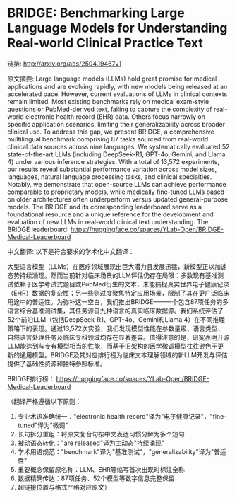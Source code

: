 # BRIDGE: Benchmarking Large Language Models for Understanding Real-world Clinical Practice Text

链接: http://arxiv.org/abs/2504.19467v1

原文摘要:
Large language models (LLMs) hold great promise for medical applications and
are evolving rapidly, with new models being released at an accelerated pace.
However, current evaluations of LLMs in clinical contexts remain limited. Most
existing benchmarks rely on medical exam-style questions or PubMed-derived
text, failing to capture the complexity of real-world electronic health record
(EHR) data. Others focus narrowly on specific application scenarios, limiting
their generalizability across broader clinical use. To address this gap, we
present BRIDGE, a comprehensive multilingual benchmark comprising 87 tasks
sourced from real-world clinical data sources across nine languages. We
systematically evaluated 52 state-of-the-art LLMs (including DeepSeek-R1,
GPT-4o, Gemini, and Llama 4) under various inference strategies. With a total
of 13,572 experiments, our results reveal substantial performance variation
across model sizes, languages, natural language processing tasks, and clinical
specialties. Notably, we demonstrate that open-source LLMs can achieve
performance comparable to proprietary models, while medically fine-tuned LLMs
based on older architectures often underperform versus updated general-purpose
models. The BRIDGE and its corresponding leaderboard serve as a foundational
resource and a unique reference for the development and evaluation of new LLMs
in real-world clinical text understanding.
  The BRIDGE leaderboard:
https://huggingface.co/spaces/YLab-Open/BRIDGE-Medical-Leaderboard

中文翻译:
以下是符合要求的学术化中文翻译：

大型语言模型（LLMs）在医疗领域展现出巨大潜力且发展迅猛，新模型正以加速态势持续涌现。然而当前针对临床场景的LLM评估仍存在局限：多数现有基准测试依赖于医学考试式题目或PubMed衍生的文本，未能捕捉真实世界电子健康记录（EHR）数据的复杂性；另一些则过度聚焦特定应用场景，限制了其在更广泛临床用途中的普适性。为弥补这一空白，我们推出BRIDGE——一个包含87项任务的多语言综合基准测试集，其任务源自九种语言的真实临床数据源。我们系统评估了52个前沿LLM（包括DeepSeek-R1、GPT-4o、Gemini和Llama 4）在不同推理策略下的表现。通过13,572次实验，我们发现模型性能在参数量级、语言类型、自然语言处理任务及临床专科领域均存在显著差异。值得注意的是，研究表明开源LLM能达到与专有模型相当的性能，而基于旧架构的医学微调模型往往逊色于更新的通用模型。BRIDGE及其对应排行榜为临床文本理解领域的新LLM开发与评估提供了基础性资源和独特参照标准。

BRIDGE排行榜：
https://huggingface.co/spaces/YLab-Open/BRIDGE-Medical-Leaderboard

（翻译严格遵循以下原则：
1. 专业术语准确统一："electronic health record"译为"电子健康记录"，"fine-tuned"译为"微调"
2. 长句拆分重组：将原文复合句按中文表达习惯分解为多个短句
3. 被动语态转化："are released"译为主动态"持续涌现"
4. 学术用语规范："benchmark"译为"基准测试"，"generalizability"译为"普适性"
5. 重要概念保留原名称：LLM、EHR等缩写首次出现时标注全称
6. 数据精确传达：87项任务、52个模型等数字信息完整保留
7. 超链接位置与格式严格对应原文）
